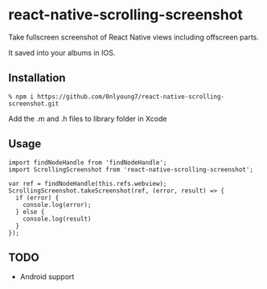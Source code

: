 # react-native-scrolling-screenshot

Take fullscreen screenshot of React Native views including offscreen parts.

It saved into your albums in IOS.

## Installation

```
% npm i https://github.com/0nlyoung7/react-native-scrolling-screenshot.git
```

Add the .m and .h files to library folder in Xcode

## Usage

```
import findNodeHandle from 'findNodeHandle';
import ScrollingScreenshot from 'react-native-scrolling-screenshot';

var ref = findNodeHandle(this.refs.webview);
ScrollingScreenshot.takeScreenshot(ref, (error, result) => {
  if (error) {
    console.log(error);
  } else {
    console.log(result)
  }
});

```

## TODO

* Android support